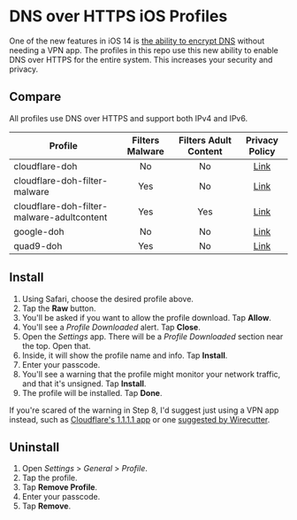 # DNS over HTTPS iOS Profiles

One of the new features in iOS 14 is [the ability to encrypt DNS](https://developer.apple.com/videos/play/wwdc2020/10047/) without needing a VPN app. The profiles in this repo use this new ability to enable DNS over HTTPS for the entire system. This increases your security and privacy.

## Compare

All profiles use DNS over HTTPS and support both IPv4 and IPv6.

| Profile                                    | Filters Malware | Filters Adult Content |                                 Privacy Policy                                |
|--------------------------------------------|:---------------:|:---------------------:|:-----------------------------------------------------------------------------:|
| cloudflare-doh                             |        No       |           No          | [Link](https://developers.cloudflare.com/1.1.1.1/privacy/public-dns-resolver) |
| cloudflare-doh-filter-malware              |       Yes       |           No          | [Link](https://developers.cloudflare.com/1.1.1.1/privacy/public-dns-resolver) |
| cloudflare-doh-filter-malware-adultcontent |       Yes       |          Yes          | [Link](https://developers.cloudflare.com/1.1.1.1/privacy/public-dns-resolver) |
| google-doh                                 |        No       |           No          |         [Link](https://developers.google.com/speed/public-dns/privacy)        |
| quad9-doh                                  |       Yes       |           No          |                  [Link](https://www.quad9.net/home/privacy/)                  |

## Install

1. Using Safari, choose the desired profile above.
2. Tap the **Raw** button.
3. You'll be asked if you want to allow the profile download. Tap **Allow**.
4. You'll see a *Profile Downloaded* alert. Tap **Close**.
5. Open the *Settings* app. There will be a *Profile Downloaded* section near the top. Open that.
6. Inside, it will show the profile name and info. Tap **Install**.
7. Enter your passcode.
8. You'll see a warning that the profile might monitor your network traffic, and that it's unsigned. Tap **Install**.
9. The profile will be installed. Tap **Done**.

If you're scared of the warning in Step 8, I'd suggest just using a VPN app instead, such as [Cloudflare's 1.1.1.1 app](https://1.1.1.1/) or one [suggested by Wirecutter](https://www.nytimes.com/wirecutter/reviews/best-vpn-service/).

## Uninstall

1. Open *Settings* > *General* > *Profile*.
2. Tap the profile.
3. Tap **Remove Profile**.
4. Enter your passcode.
5. Tap **Remove**.

